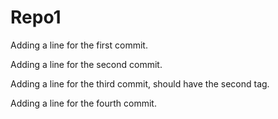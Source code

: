 Repo1
=====

Adding a line for the first commit.

Adding a line for the second commit.

Adding a line for the third commit, should have the second tag.

Adding a line for the fourth commit.
